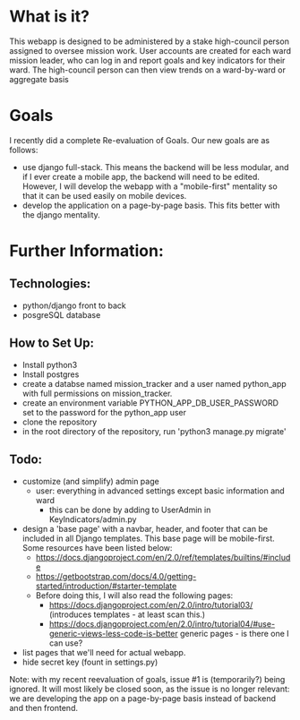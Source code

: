 # What is it?
This webapp is designed to be administered by a stake high-council person
assigned to oversee mission work. User accounts are created for each ward 
mission leader, who can log in and report goals and key indicators for their
ward. The high-council person can then view trends on a ward-by-ward or 
aggregate basis

# Goals
I recently did a complete Re-evaluation of Goals. Our new goals are as follows:
  - use django full-stack. This means the backend will be less modular, and if
    I ever create a mobile app, the backend will need to be edited. However, I
    will develop the webapp with a "mobile-first" mentality so that it can be
    used easily on mobile devices.
  - develop the application on a page-by-page basis. This fits better with the
    django mentality.

# Further Information:
## Technologies:
  - python/django front to back
  - posgreSQL database

## How to Set Up:
  - Install python3
  - Install postgres
  - create a databse named mission_tracker and a user named python_app with
    full permissions on mission_tracker.
  - create an environment variable PYTHON_APP_DB_USER_PASSWORD set to the
    password for the python_app user
  - clone the repository
  - in the root directory of the repository, run 'python3 manage.py migrate'

## Todo:
  - customize (and simplify) admin page
    - user: everything in advanced settings except basic information and ward
      - this can be done by adding to UserAdmin in KeyIndicators/admin.py
  - design a 'base page' with a navbar, header, and footer that can be included
    in all Django templates. This base page will be mobile-first. Some
    resources have been listed below:
      - https://docs.djangoproject.com/en/2.0/ref/templates/builtins/#include
      - https://getbootstrap.com/docs/4.0/getting-started/introduction/#starter-template
      - Before doing this, I will also read the following pages:
        - https://docs.djangoproject.com/en/2.0/intro/tutorial03/ (introduces 
          templates - at least scan this.)
        - https://docs.djangoproject.com/en/2.0/intro/tutorial04/#use-generic-views-less-code-is-better
          generic pages - is there one I can use?
  - list pages that we'll need for actual webapp.
  - hide secret key (fount in settings.py)

Note: with my recent reevaluation of goals, issue #1 is (temporarily?) being
ignored. It will most likely be closed soon, as the issue is no longer
relevant: we are developing the app on a page-by-page basis instead of backend
and then frontend.

